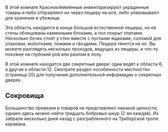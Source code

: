 В этой комнате Красноклеймённые инвентаризируют украденные товары и либо отправляют их через пещеру на юге, либо упаковывают для хранения в убежище.

Эта область находится в конце большой естественной пещеры, но её стены облицованы каменными блоками, а пол покрыт плитами. Несколько бочек стоят у стен вместе с пустыми ящиками, соломой для упаковки, молотками, ломами и гвоздями. Пещера тянется на юг. Вы можете разглядеть несколько проходов, ведущих из пещеры, и что-то похожее на глубокий ров или разлом в полу.

В этой комнате находятся две секретные двери: одна ведёт к области 6, а другая к области 12. Смотрите раздел «особенности местности» (страница 20) для получения дополнительной информации о секретных дверях.

## Сокровища
Большинство провизии и товаров не представляют никакой ценности, однако здесь можно найти тридцать бобровых шкур (2 зм каждая). Их забрали несколько дней назад с разграбленного на Триборской тропе каравана.